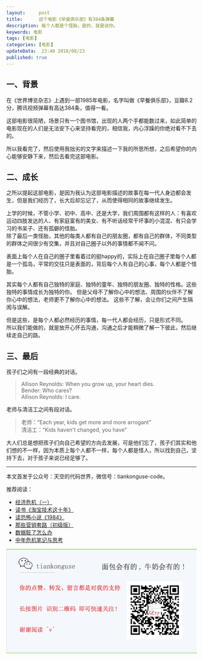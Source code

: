 ```yaml
---   
layout:     post  
title:      这个电影《早餐俱乐部》有384条弹幕  
description: 每个人都是个怪胎，是的，就是说你。      
keywords: 电影 
tags: [电影]  
categories: [电影]  
updateData:  23:40 2018/08/23   
published: true   
---  
```




## 一、背景  

在《世界博览杂志》上遇到一部1985年电影，名字叫做《早餐俱乐部》，豆瓣8.2分，腾讯视频弹幕有高达384条，值得一看。  


这部电影很简陋，场景只有一个图书馆，出现的人两个手都能数过来，如此简单的电影现在的人们是无法安下心来坚持看完的，相信我，内心浮躁的你绝对看不下去的。  


所以我看完了，然后使用我拙劣的文字来描述一下我的所思所想，之后希望你的内心能够安静下来，然后去看完这部电影。    


## 二、成长

之所以提起这部电影，是因为我认为这部电影描述的故事在每一代人身边都会发生，但是我们经历了，长大后却忘记了，从而使得相同的故事继续发生。  


上学的时候，不管小学、初中、高中、还是大学，我们周围都有这样的人：有喜欢运动四肢发达的人、有家庭富有的美女、有不听话经常干坏事的小混混、有只会学习的书呆子、还有孤僻的怪胎。   
除了最后一类怪胎，其他的每类人都有自己的朋友圈，都有自己的群体，不同类型的群体之间很少有交集，并且对自己圈子以外的事情都不闻不问。  


表面上每个人在自己的圈子里看着过的挺happy的，实际上在自己圈子里每个人都是一个孤岛，平常的交往只是表面的，背后每个人有自己的心事，每个人都是个怪胎。  


其实每个人都有自己独特的家庭、独特的童年、独特的朋友圈、独特的性格。这些独特的事情成长为独特的你。
但是父母不了解你心中的想法、周围的伙伴不了解你心中的想法，老师更不了解你心中的想法。 
这些不了解，会让你们之间产生隔阂与误解。  


但是这些，是每个人都必然经历的事情，每一代人都会经历，只是形式不同。  
所以我们能做的，就是放开心怀去沟通，沟通之后才能稍微了解一下彼此，然后继续走自己的路。  

## 三、最后  


孩子们之间有一段经典的对话。  

> Allison Reynolds: When you grow up, your heart dies.   
> Bender: Who cares?   
> Allison Reynolds: I care.  


老师与清洁工之间有段对话。  


> 老师：“Each year, kids get more and more arrogant”  
> 清洁工：“Kids haven't changed, you have”  


大人们总是想把孩子们向自己希望的方向去发展，可是他们忘了，孩子们其实和他们想的不一样，因为本质上每个人都不一样，每个人都是怪人，所以找到自己，坚持下去，对于孩子来说已经足够了。  


---


本文首发于公众号：天空的代码世界，微信号：tiankonguse-code。  


推荐阅读：  


* [经济危机（一）](https://mp.weixin.qq.com/s/hxO7oR8cLljSClYS-yE6pw)   
* [读书《淘宝技术这十年》](https://mp.weixin.qq.com/s/IeOQGh22U_1TPrf6sYYTkQ)   
* [读恐怖小说《1984》](https://mp.weixin.qq.com/s/q7HL5o_R5cqJc0b9Ll7EMw)    
* [那些营销套路（初级版）](https://mp.weixin.qq.com/s/xdvqZo9ll6kaL66Cdx)   
* [数据脏了怎么办](https://mp.weixin.qq.com/s/Blw4yxmIsE51dzzbNcfFbg)    
* [中年危机笔记与思考](https://mp.weixin.qq.com/s/dFzDtZS0JN6hhpc1DF-e_g)     



![](/images/tiankonguse-support.png) 




